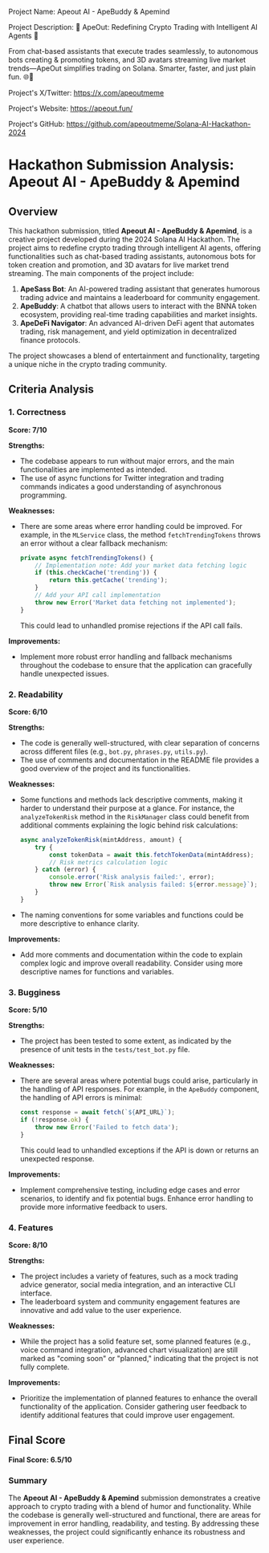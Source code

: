 
Project Name: Apeout AI - ApeBuddy & Apemind


Project Description: 🚀 ApeOut: Redefining Crypto Trading with Intelligent AI Agents 🤖

From chat-based assistants that execute trades seamlessly, to autonomous bots creating & promoting tokens, and 3D avatars streaming live market trends—ApeOut simplifies trading on Solana. Smarter, faster, and just plain fun. 🌐🦍


Project's X/Twitter: https://x.com/apeoutmeme


Project's Website: https://apeout.fun/


Project's GitHub: https://github.com/apeoutmeme/Solana-AI-Hackathon-2024






# Hackathon Submission Analysis: Apeout AI - ApeBuddy & Apemind

## Overview

This hackathon submission, titled **Apeout AI - ApeBuddy & Apemind**, is a creative project developed during the 2024 Solana AI Hackathon. The project aims to redefine crypto trading through intelligent AI agents, offering functionalities such as chat-based trading assistants, autonomous bots for token creation and promotion, and 3D avatars for live market trend streaming. The main components of the project include:

1. **ApeSass Bot**: An AI-powered trading assistant that generates humorous trading advice and maintains a leaderboard for community engagement.
2. **ApeBuddy**: A chatbot that allows users to interact with the BNNA token ecosystem, providing real-time trading capabilities and market insights.
3. **ApeDeFi Navigator**: An advanced AI-driven DeFi agent that automates trading, risk management, and yield optimization in decentralized finance protocols.

The project showcases a blend of entertainment and functionality, targeting a unique niche in the crypto trading community.

## Criteria Analysis

### 1. Correctness
**Score: 7/10**

**Strengths:**
- The codebase appears to run without major errors, and the main functionalities are implemented as intended.
- The use of async functions for Twitter integration and trading commands indicates a good understanding of asynchronous programming.

**Weaknesses:**
- There are some areas where error handling could be improved. For example, in the `MLService` class, the method `fetchTrendingTokens` throws an error without a clear fallback mechanism:
  ```javascript
  private async fetchTrendingTokens() {
      // Implementation note: Add your market data fetching logic
      if (this.checkCache('trending')) {
          return this.getCache('trending');
      }
      // Add your API call implementation
      throw new Error('Market data fetching not implemented');
  }
  ```
  This could lead to unhandled promise rejections if the API call fails.

**Improvements:**
- Implement more robust error handling and fallback mechanisms throughout the codebase to ensure that the application can gracefully handle unexpected issues.

### 2. Readability
**Score: 6/10**

**Strengths:**
- The code is generally well-structured, with clear separation of concerns across different files (e.g., `bot.py`, `phrases.py`, `utils.py`).
- The use of comments and documentation in the README file provides a good overview of the project and its functionalities.

**Weaknesses:**
- Some functions and methods lack descriptive comments, making it harder to understand their purpose at a glance. For instance, the `analyzeTokenRisk` method in the `RiskManager` class could benefit from additional comments explaining the logic behind risk calculations:
  ```javascript
  async analyzeTokenRisk(mintAddress, amount) {
      try {
          const tokenData = await this.fetchTokenData(mintAddress);
          // Risk metrics calculation logic
      } catch (error) {
          console.error('Risk analysis failed:', error);
          throw new Error(`Risk analysis failed: ${error.message}`);
      }
  }
  ```
- The naming conventions for some variables and functions could be more descriptive to enhance clarity.

**Improvements:**
- Add more comments and documentation within the code to explain complex logic and improve overall readability. Consider using more descriptive names for functions and variables.

### 3. Bugginess
**Score: 5/10**

**Strengths:**
- The project has been tested to some extent, as indicated by the presence of unit tests in the `tests/test_bot.py` file.

**Weaknesses:**
- There are several areas where potential bugs could arise, particularly in the handling of API responses. For example, in the `ApeBuddy` component, the handling of API errors is minimal:
  ```javascript
  const response = await fetch(`${API_URL}`);
  if (!response.ok) {
      throw new Error('Failed to fetch data');
  }
  ```
  This could lead to unhandled exceptions if the API is down or returns an unexpected response.

**Improvements:**
- Implement comprehensive testing, including edge cases and error scenarios, to identify and fix potential bugs. Enhance error handling to provide more informative feedback to users.

### 4. Features
**Score: 8/10**

**Strengths:**
- The project includes a variety of features, such as a mock trading advice generator, social media integration, and an interactive CLI interface.
- The leaderboard system and community engagement features are innovative and add value to the user experience.

**Weaknesses:**
- While the project has a solid feature set, some planned features (e.g., voice command integration, advanced chart visualization) are still marked as "coming soon" or "planned," indicating that the project is not fully complete.

**Improvements:**
- Prioritize the implementation of planned features to enhance the overall functionality of the application. Consider gathering user feedback to identify additional features that could improve user engagement.

## Final Score
**Final Score: 6.5/10**

### Summary
The **Apeout AI - ApeBuddy & Apemind** submission demonstrates a creative approach to crypto trading with a blend of humor and functionality. While the codebase is generally well-structured and functional, there are areas for improvement in error handling, readability, and testing. By addressing these weaknesses, the project could significantly enhance its robustness and user experience.